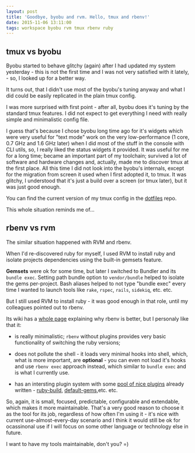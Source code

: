 ```yaml
---
layout: post
title: 'Goodbye, byobu and rvm. Hello, tmux and rbenv!'
date: 2015-11-06 13:11:00
tags: workspace byobu rvm tmux rbenv ruby
---
```


## tmux vs byobu

Byobu started to behave glitchy (again) after I had updated my system
yesterday - this is not the first time and I was not very satisfied with
it lately, - so, I looked up for a better way.

It turns out, that I didn't use most of the byobu's tuning anyway and
what I did could be easily replicated in the plain tmux config.

I was more surprised with first point - after all, byobu does it's tuning by the standard tmux features. I did not expect to get everything I need with really simple and minimalistic config file.

I guess that's because I chose byobu long time ago for it's widgets which were very useful for "text mode" work on the very low-performance (1 core, 0.7 GHz and 1.6 GHz later) when I did most of the stuff in the console with CLI utils, so, I really liked the status widgets it provided. It was useful for me for a long time; became an important part of my toolchain; survived a lot of software and hardware changes and, actually, made me to discover tmux at the first place. All this time I did not look into the byobu's internals, except for the migration from screen it used when I first adopted it, to tmux. It was glitchy, I understood that it's just a build over a screen (or tmux later), but it was just good enough.

You can find the current version of my tmux config in the [dotfiles][dotfiles] repo.

This whole situation reminds me of...

## rbenv vs rvm

The similar situation happened with RVM and rbenv.

When I'd re-discovered ruby for myself, I used RVM to install ruby and isolate projects dependencies using the built-in gemsets feature.

__Gemsets__ were ok for some time, but later I switched to Bundler and its `bundle exec`. Setting path bundle option to `vendor/bundle` helped to isolate the gems per-project. Bash aliases helped to not type "bundle exec" every time I wanted to launch tools like `rake`, `rspec`, `rails`, `sidekiq`, etc. etc.

But I still used RVM to install ruby - it was good enough in that role, until my colleagues pointed out to rbenv.

Its wiki has a [whole page][why-rbenv] explaining why rbenv is better, but I personaly like that it:

 * is really minimalistic; `rbenv` without plugins provides very basic functionality of switching the ruby versions;

 * does not pollute the shell - it loads very minimal hooks into shell, which, what is more important, are __optional__ - you can even not load it's hooks and use `rbenv exec` approach instead, which similar to `bundle exec` and is what I currently use.

 * has an intersting plugin system with some [pool of nice plugins][rbenv-plugins] already written - [ruby-build][rbenv-ruby-build], [default-gems][rbenv-default-gems],etc. etc.

So, again, it is small, focused, predictable, configurable and extendable, which makes it more maintainable. That's a very good reason to choose it as the tool for its job, regardless of how often I'm using it - it's nice with current use-almost-every-day scenario and I think it would still be ok for ocassinonal use if I will focus on some other language or technology else in future.

I want to have my tools maintainable, don't you? =)

[dotfiles]: https://github.com/ivan-kolmychek/dotfiles
[rbenv-plugins]: https://github.com/sstephenson/rbenv/wiki/Plugins
[rbenv-ruby-build]: https://github.com/sstephenson/ruby-build
[rbenv-default-gems]: https://github.com/sstephenson/rbenv-default-gems
[why-rbenv]: https://github.com/sstephenson/rbenv/wiki/Why-rbenv%3F
